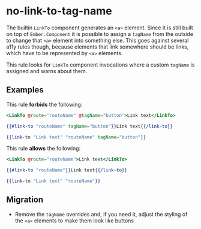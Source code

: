 # no-link-to-tag-name

The builtin `LinkTo` component generates an `<a>` element. Since it is still
built on top of `Ember.Component` it is possible to assign a `tagName` from the
outside to change that `<a>` element into something else. This goes against
several a11y rules though, because elements that link somewhere should be links,
which have to be represented by `<a>` elements.

This rule looks for `LinkTo` component invocations where a custom `tagName` is
assigned and warns about them.

## Examples

This rule **forbids** the following:

```hbs
<LinkTo @route="routeName" @tagName="button">Link text</LinkTo>
```

```hbs
{{#link-to "routeName" tagName="button"}}Link text{{/link-to}}
```

```hbs
{{link-to "Link text" "routeName" tagName="button"}}
```

This rule **allows** the following:

```hbs
<LinkTo @route="routeName">Link text</LinkTo>
```

```hbs
{{#link-to "routeName"}}Link text{{/link-to}}
```

```hbs
{{link-to "Link text" "routeName"}}
```

## Migration

- Remove the `tagName` overrides and, if you need it, adjust the styling of the
  `<a>` elements to make them look like buttons
